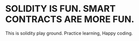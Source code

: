 # SOLIDITY IS FUN. SMART CONTRACTS ARE MORE FUN.

This is solidity play ground.
Practice learning, Happy coding.
